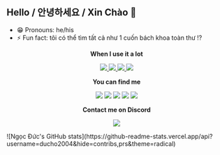 ## Hello / 안녕하세요 / Xin Chào 👋

- 😁 Pronouns: he/his  
- ⚡ Fun fact: tôi có thể tìm tất cả như 1 cuốn bách khoa toàn thư !?  

<p align="center"><b>When I use it a lot</b></p>

<p align="center">
  <a href="https://chat.openai.com/">
    <img src="https://img.shields.io/badge/chatGPT-74aa9c?style=for-the-badge&logo=openai&logoColor=white"/>
  </a>
  <a href="https://medium.com/">
    <img src="https://img.shields.io/badge/Medium-12100E?style=for-the-badge&logo=medium&logoColor=white"/>
  </a>
  <a href="https://www.messenger.com/">
    <img src="https://img.shields.io/badge/Messenger-00B2FF?style=for-the-badge&logo=messenger&logoColor=white"/>
  </a>
  <a href="https://zoom.us/">
    <img src="https://img.shields.io/badge/Zoom-2D8CFF?style=for-the-badge&logo=zoom&logoColor=white"/>
  </a>
</p>

<p align="center"><b>You can find me</b></p>

<p align="center">
  <img src="https://img.shields.io/badge/kakaotalk-ffcd00.svg?style=for-the-badge&logo=kakaotalk&logoColor=000000"/>
  <img src="https://img.shields.io/badge/Line-00C300?style=for-the-badge&logo=line&logoColor=white"/>
  <img src="https://img.shields.io/badge/linkedin-%230077B5.svg?style=for-the-badge&logo=linkedin&logoColor=white"/>
  <img src="https://img.shields.io/badge/Reddit-FF4500?style=for-the-badge&logo=reddit&logoColor=white"/>
  <img src="https://img.shields.io/badge/Samsung-1428A0?style=for-the-badge&logo=samsung&logoColor=white"/>
</p>

<p align="center"><b>Contact me on Discord</b></p>

<p align="center">
  <img src="https://dcbadge.limes.pink/api/shield/737271179668357160"/>
</p>
![Ngọc Đức's GitHub stats](https://github-readme-stats.vercel.app/api?username=ducho2004&hide=contribs,prs&theme=radical)

